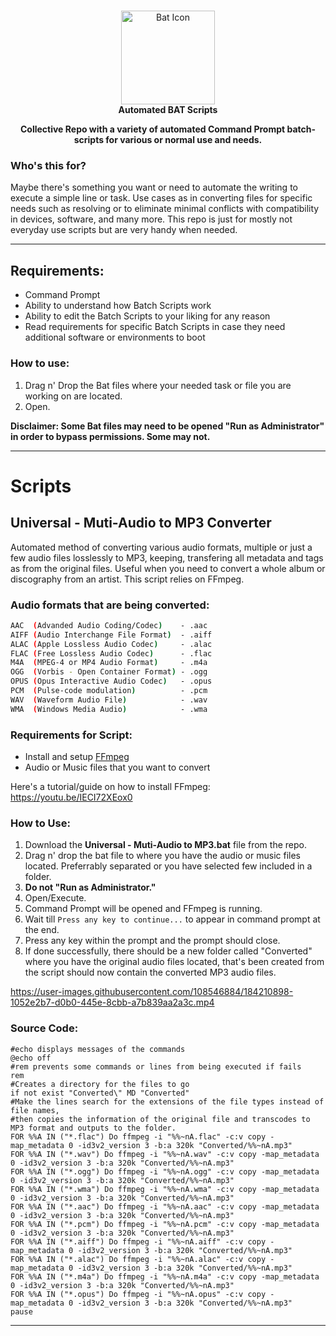<!-- markdownlint-configure-file { "MD004": { "style": "consistent" } } -->
<!-- markdownlint-disable MD033 -->
# 

<p align="center">
 <img src="https://user-images.githubusercontent.com/108546884/184180384-a48d6bf9-b05c-4a86-94a1-8c95319dc548.png" width="150" title="Bat Icon">
 <br>
 <strong>Automated BAT Scripts</strong>
</p>

<p align="center">
  <strong>Collective Repo with a variety of automated Command Prompt batch-scripts for various or normal use and needs.</strong>
</p>
<!-- markdownlint-enable MD033 -->




### Who's this for?

Maybe there's something you want or need to automate the writing to execute a simple line or task. Use cases as in converting files for specific needs such as resolving or to eliminate minimal conflicts with compatibility in devices, software, and many more. This repo is just for mostly not everyday use scripts but are very handy when needed.

-----

## Requirements:

- Command Prompt
- Ability to understand how Batch Scripts work
- Ability to edit the Batch Scripts to your liking for any reason
- Read requirements for specific Batch Scripts in case they need additional software or environments to boot


### How to use:

1. Drag n' Drop the Bat files where your needed task or file you are working on are located.
2. Open.
  
**Disclaimer: Some Bat files may need to be opened "Run as Administrator" in order to bypass permissions. Some may not.**

 -----
 
 
# Scripts

## Universal - Muti-Audio to MP3 Converter

Automated method of converting various audio formats, multiple or just a few audio files losslessly to MP3, keeping, transfering all metadata and tags as from the original files.
Useful when you need to convert a whole album or discography from an artist.
This script relies on FFmpeg.

### Audio formats that are being converted:

```bash
AAC  (Advanded Audio Coding/Codec)    - .aac
AIFF (Audio Interchange File Format)  - .aiff
ALAC (Apple Lossless Audio Codec)     - .alac
FLAC (Free Lossless Audio Codec)      - .flac
M4A  (MPEG-4 or MP4 Audio Format)     - .m4a
OGG  (Vorbis - Open Container Format) - .ogg
OPUS (Opus Interactive Audio Codec)   - .opus
PCM  (Pulse-code modulation)          - .pcm
WAV  (Waveform Audio File)            - .wav
WMA  (Windows Media Audio)            - .wma
```

### Requirements for Script:

- Install and setup [FFmpeg](https://www.ffmpeg.org/)
- Audio or Music files that you want to convert

Here's a tutorial/guide on how to install FFmpeg:
https://youtu.be/IECI72XEox0

### How to Use:

1. Download the **Universal - Muti-Audio to MP3.bat** file from the repo.
2. Drag n' drop the bat file to where you have the audio or music files located. Preferrably separated or you have selected few included in a folder.
3. **Do not "Run as Administrator."** 
4. Open/Execute.
5. Command Prompt will be opened and FFmpeg is running.
6. Wait till ```Press any key to continue...``` to appear in command prompt at the end.
7. Press any key within the prompt and the prompt should close.
8. If done successfully, there should be a new folder called "Converted" where you have the original audio files located, that's been created from the script should now contain the converted MP3 audio files.



https://user-images.githubusercontent.com/108546884/184210898-1052e2b7-d0b0-445e-8cbb-a7b839aa2a3c.mp4

### Source Code:


```batch
#echo displays messages of the commands
@echo off
#rem prevents some commands or lines from being executed if fails
rem
#Creates a directory for the files to go
if not exist "Converted\" MD "Converted"
#Make the lines search for the extensions of the file types instead of file names,
#then copies the information of the original file and transcodes to MP3 format and outputs to the folder.
FOR %%A IN ("*.flac") Do ffmpeg -i "%%~nA.flac" -c:v copy -map_metadata 0 -id3v2_version 3 -b:a 320k "Converted/%%~nA.mp3"
FOR %%A IN ("*.wav") Do ffmpeg -i "%%~nA.wav" -c:v copy -map_metadata 0 -id3v2_version 3 -b:a 320k "Converted/%%~nA.mp3"
FOR %%A IN ("*.ogg") Do ffmpeg -i "%%~nA.ogg" -c:v copy -map_metadata 0 -id3v2_version 3 -b:a 320k "Converted/%%~nA.mp3"
FOR %%A IN ("*.wma") Do ffmpeg -i "%%~nA.wma" -c:v copy -map_metadata 0 -id3v2_version 3 -b:a 320k "Converted/%%~nA.mp3"
FOR %%A IN ("*.aac") Do ffmpeg -i "%%~nA.aac" -c:v copy -map_metadata 0 -id3v2_version 3 -b:a 320k "Converted/%%~nA.mp3"
FOR %%A IN ("*.pcm") Do ffmpeg -i "%%~nA.pcm" -c:v copy -map_metadata 0 -id3v2_version 3 -b:a 320k "Converted/%%~nA.mp3"
FOR %%A IN ("*.aiff") Do ffmpeg -i "%%~nA.aiff" -c:v copy -map_metadata 0 -id3v2_version 3 -b:a 320k "Converted/%%~nA.mp3"
FOR %%A IN ("*.alac") Do ffmpeg -i "%%~nA.alac" -c:v copy -map_metadata 0 -id3v2_version 3 -b:a 320k "Converted/%%~nA.mp3"
FOR %%A IN ("*.m4a") Do ffmpeg -i "%%~nA.m4a" -c:v copy -map_metadata 0 -id3v2_version 3 -b:a 320k "Converted/%%~nA.mp3"
FOR %%A IN ("*.opus") Do ffmpeg -i "%%~nA.opus" -c:v copy -map_metadata 0 -id3v2_version 3 -b:a 320k "Converted/%%~nA.mp3"
pause
```

-----





